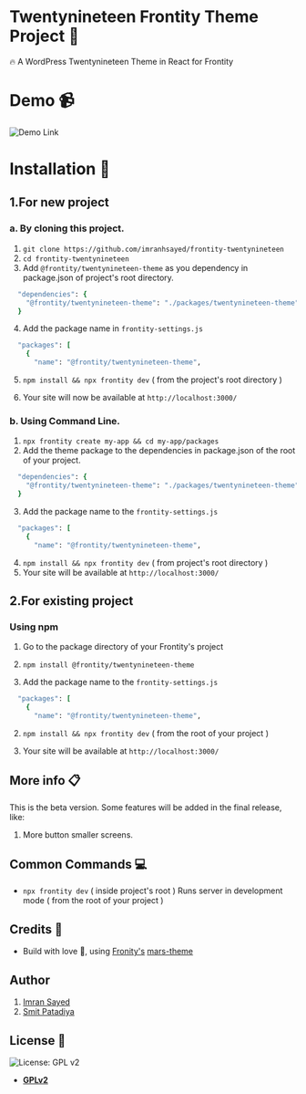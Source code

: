 # Twentynineteen Frontity Theme Project :art:

:fire: A WordPress Twentynineteen Theme in React for Frontity

# Demo :video_camera:

![Demo Link](https://codeytek.com/frontity-twentynineteen/)

# Installation :wrench:

## 1.For new project

### a. By cloning this project.

1. `git clone https://github.com/imranhsayed/frontity-twentynineteen`
2. `cd frontity-twentynineteen`
3. Add `@frontity/twentynineteen-theme` as you dependency in package.json of project's root directory.
```ruby
  "dependencies": {
    "@frontity/twentynineteen-theme": "./packages/twentynineteen-theme"
  }
```
4. Add the package name in `frontity-settings.js`
```ruby
  "packages": [
    {
      "name": "@frontity/twentynineteen-theme",
```

5. `npm install && npx frontity dev` ( from the project's root directory )
 
6. Your site will now be available at `http://localhost:3000/`

### b. Using Command Line.

1. `npx frontity create my-app && cd my-app/packages`
2. Add the theme package to the dependencies in package.json of the root of your project.
```ruby
  "dependencies": {
    "@frontity/twentynineteen-theme": "./packages/twentynineteen-theme"
  }
```
3. Add the package name to the `frontity-settings.js`
```ruby
  "packages": [
    {
      "name": "@frontity/twentynineteen-theme",
```
4. `npm install && npx frontity dev` ( from project's root directory )
5. Your site will be available at `http://localhost:3000/`

## 2.For existing project

### Using npm
1. Go to the package directory of your Frontity's project
2. `npm install @frontity/twentynineteen-theme`

3. Add the package name to the `frontity-settings.js`
```ruby
  "packages": [
    {
      "name": "@frontity/twentynineteen-theme",
```
2. `npm install && npx frontity dev` ( from the root of your project )

3. Your site will be available at `http://localhost:3000/`

## More info :clipboard:

This is the beta version. Some features will be added in the final release, like:

1. More button smaller screens.

## Common Commands :computer:

- `npx frontity dev` ( inside project's root ) Runs server in development mode ( from the root of your project )

## Credits :white_flower:

- Build with love :blue_heart:, using [Fronity's](https://frontity.org) [mars-theme](https://www.npmjs.com/package/@frontity/mars-theme)

## Author

1. [Imran Sayed](https://twitter.com/imranhsayed)
2. [Smit Patadiya](https://twitter.com/smit_patadiya)

## License :scroll:

![License: GPL v2](https://img.shields.io/badge/License-GPL%20v2-blue.svg)

- **[GPLv2](https://www.gnu.org/licenses/old-licenses/gpl-2.0.en.html)**
